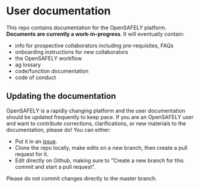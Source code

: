 # User documentation

This repo contains documentation for the OpenSAFELY platform. **Documents are currently a work-in-progress**. It will eventually contain:
* info for prospective collaborators including pre-requisites, FAQs
* onboarding instructions for new collaborators
* the OpenSAFELY workflow
* ag lossary
* code/function documentation
* code of conduct


## Updating the documentation

OpenSAFELY is a rapidly changing platform and the user documentation should be updated frequently to keep pace. If you are an OpenSAFELY user and want to contribute corrections, clarifications, or new materials to the documentation, please do! You can either:

* Put it in an [issue](https://github.com/opensafely/documentation/issues).
* Clone the repo locally, make edits on a new branch, then create a pull request for it.
* Edit directly on Github, making sure to "Create a new branch for this commit and start a pull request".

Please do not commit changes directly to the master branch.
